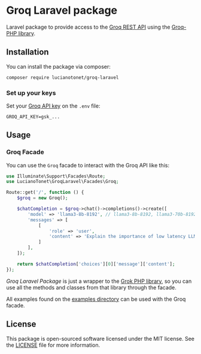 # Groq Laravel package

Laravel package to provide access to the [Groq REST API](https://console.groq.com/docs) using the [Groq-PHP library](https://github.com/lucianotonet/groq-php).


## Installation

You can install the package via composer:

```bash
composer require lucianotonet/groq-laravel
```

### Set up your keys

Set your [Groq API key](https://console.groq.com/keys) on the `.env` file:

```.env
GROQ_API_KEY=gsk_...
```

## Usage

### Groq Facade

You can use the `Groq` facade to interact with the Groq API like this:

```php
use Illuminate\Support\Facades\Route;
use LucianoTonet\GroqLaravel\Facades\Groq;

Route::get('/', function () {
    $groq = new Groq();

    $chatCompletion = $groq->chat()->completions()->create([
        'model' => 'llama3-8b-8192', // llama3-8b-8192, llama3-70b-8192, llama2-70b-4096, mixtral-8x7b-32768, gemma-7b-it
        'messages' => [
            [
                'role' => 'user',
                'content' => 'Explain the importance of low latency LLMs'
            ]
        ],
    ]);

    return $chatCompletion['choices'][0]['message']['content'];
});
```

*Groq Laravel Package* is just a wrapper to the [Grok PHP library](https://github.com/lucianotonet/groq-php), so you can use all the methods and classes from that library through the facade.

All examples found on the [examples directory](https://github.com/lucianotonet/groq-php/tree/main/examples) can be used with the Groq facade.

## License

This package is open-sourced software licensed under the MIT license. See the [LICENSE](LICENSE) file for more information.
